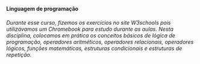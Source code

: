 **Linguagem de programação**

###### Durante esse curso, fizemos os exercícios no site W3schools pois utilizávamos um Chromebook para estudo durante as aulas. Nesta disciplina, colocamos em prática os conceitos básicos de lógica de programação, operadores aritméticos, operadores relacionais, operadores lógicos, funções matemáticas, estruturas condicionais e estruturas de repetição. 

